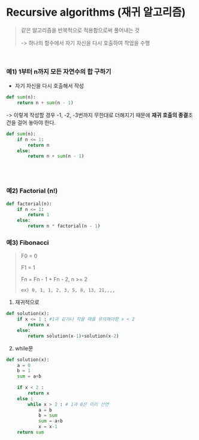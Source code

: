 # Recursive algorithms (재귀 알고리즘)

> 같은 알고리즘을 반복적으로 적용함으로써 풀어내는 것
>
> -> 하나의 함수에서 자기 자신을 다시 호출하여 작업을 수행

<br/>

### 예1) 1부터 n까지 모든 자연수의 합 구하기

- 자기 자신을 다시 호출해서 작성

```python
def sum(n):
	return n + sum(n - 1)
```

-> 이렇게 작성할 경우 -1, -2, -3번까지 무한대로 더해지기 때문에 **재귀 호출의 종결**조건을 걸어 놓아야 한다.

```python
def sum(n):
    if n <= 1:
        return n
    else:
		return n + sum(n - 1)
```

<br/><br/>

### 예2) Factorial (n!)

```python
def factorial(n):
	if n <= 1:
        return 1
    else:
        return n * factorial(n - 1)
```





### 예3) Fibonacci

> F0 = 0
>
> F1 = 1
>
> Fn = Fn - 1 + Fn - 2, n >= 2
>
> ```ex) 0, 1, 1, 2, 3, 5, 8, 13, 21,,,,```

1. 재귀적으로 

```python
def solution(x):
    if x <= 1 : #1과 같거나 작을 때를 유의해야함 x < 2
        return x
    else:
        return solution(x-1)+solution(x-2)
```

2. while문

```python
def solution(x):
    a = 0
    b = 1
    sum = a+b
    
    if x < 2 :
        return x
    else :
        while x > 2 : # 1과 0은 미리 선언
            a = b
            b = sum
            sum = a+b  
            x = x-1
    return sum
```


